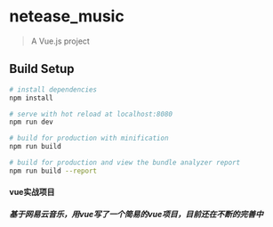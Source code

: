 # netease_music

> A Vue.js project
## Build Setup

``` bash
# install dependencies
npm install

# serve with hot reload at localhost:8080
npm run dev

# build for production with minification
npm run build

# build for production and view the bundle analyzer report
npm run build --report
```


#### vue实战项目
##### 基于网易云音乐，用vue写了一个简易的vue项目，目前还在不断的完善中
